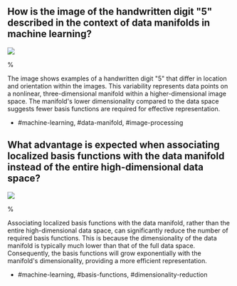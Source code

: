 ## How is the image of the handwritten digit "5" described in the context of data manifolds in machine learning?

![](https://cdn.mathpix.com/cropped/2024_05_26_0971150439f155ba27cfg-1.jpg?height=384&width=554&top_left_y=1742&top_left_x=916)

%

The image shows examples of a handwritten digit "5" that differ in location and orientation within the images. This variability represents data points on a nonlinear, three-dimensional manifold within a higher-dimensional image space. The manifold's lower dimensionality compared to the data space suggests fewer basis functions are required for effective representation.

- #machine-learning, #data-manifold, #image-processing

## What advantage is expected when associating localized basis functions with the data manifold instead of the entire high-dimensional data space?

![](https://cdn.mathpix.com/cropped/2024_05_26_0971150439f155ba27cfg-1.jpg?height=384&width=554&top_left_y=1742&top_left_x=916)

%

Associating localized basis functions with the data manifold, rather than the entire high-dimensional data space, can significantly reduce the number of required basis functions. This is because the dimensionality of the data manifold is typically much lower than that of the full data space. Consequently, the basis functions will grow exponentially with the manifold's dimensionality, providing a more efficient representation.

- #machine-learning, #basis-functions, #dimensionality-reduction